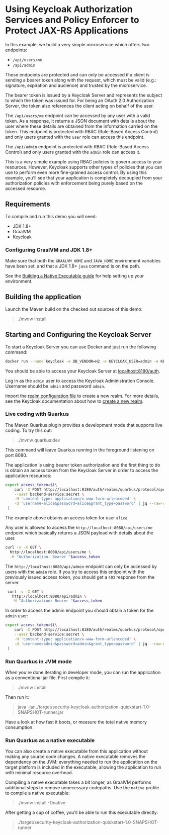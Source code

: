 # Using Keycloak Authorization Services and Policy Enforcer to Protect JAX-RS Applications

In this example, we build a very simple microservice which offers two endpoints:

* `/api/users/me`
* `/api/admin`

These endpoints are protected and can only be accessed if a client is sending a bearer token along with the request, which must be valid (e.g.: signature, expiration and audience) and trusted by the microservice.

The bearer token is issued by a Keycloak Server and represents the subject to which the token was issued for.
For being an OAuth 2.0 Authorization Server, the token also references the client acting on behalf of the user.

The `/api/users/me` endpoint can be accessed by any user with a valid token.
As a response, it returns a JSON document with details about the user where these details are obtained from the information carried on the token.
This endpoint is protected with RBAC (Role-Based Access Control) and only users granted with the `user` role can access this endpoint.

The `/api/admin` endpoint is protected with RBAC (Role-Based Access Control) and only users granted with the `admin` role can access it.

This is a very simple example using RBAC policies to govern access to your resources.
However, Keycloak supports other types of policies that you can use to perform even more fine-grained access control.
By using this example, you'll see that your application is completely decoupled from your authorization policies with enforcement being purely based on the accessed resource.

## Requirements

To compile and run this demo you will need:

- JDK 1.8+
- GraalVM
- Keycloak

### Configuring GraalVM and JDK 1.8+

Make sure that both the `GRAALVM_HOME` and `JAVA_HOME` environment variables have
been set, and that a JDK 1.8+ `java` command is on the path.

See the [Building a Native Executable guide](https://quarkus.io/guides/building-native-image)
for help setting up your environment.

## Building the application

Launch the Maven build on the checked out sources of this demo:

> ./mvnw install

## Starting and Configuring the Keycloak Server

To start a Keycloak Server you can use Docker and just run the following command:

```bash
docker run --name keycloak -e DB_VENDOR=H2 -e KEYCLOAK_USER=admin -e KEYCLOAK_PASSWORD=admin -p 8180:8080 quay.io/keycloak/keycloak:11.0.2
```

You should be able to access your Keycloak Server at [localhost:8180/auth](http://localhost:8180/auth).

Log in as the `admin` user to access the Keycloak Administration Console.
Username should be `admin` and password `admin`.

Import the [realm configuration file](config/quarkus-realm.json) to create a new realm.
For more details, see the Keycloak documentation about how to [create a new realm](https://www.keycloak.org/docs/latest/server_admin/index.html#_create-realm).

### Live coding with Quarkus

The Maven Quarkus plugin provides a development mode that supports
live coding. To try this out:

> ./mvnw quarkus:dev

This command will leave Quarkus running in the foreground listening on port 8080.

The application is using bearer token authorization and the first thing to do is obtain an access token from the Keycloak Server in order to access the application resources:

```bash
export access_token=$(\
    curl -X POST http://localhost:8180/auth/realms/quarkus/protocol/openid-connect/token \
    --user backend-service:secret \
    -H 'content-type: application/x-www-form-urlencoded' \
    -d 'username=alice&password=alice&grant_type=password' | jq --raw-output '.access_token' \
 )
```

The example above obtains an access token for user `alice`.

Any user is allowed to access the
`http://localhost:8080/api/users/me` endpoint
which basically returns a JSON payload with details about the user.

```bash
curl -v -X GET \
  http://localhost:8080/api/users/me \
  -H "Authorization: Bearer "$access_token
```

The `http://localhost:8080/api/admin` endpoint can only be accessed by users with the `admin` role.
If you try to access this endpoint with the previously issued access token, you should get a `403` response from the server.

```bash
 curl -v -X GET \
   http://localhost:8080/api/admin \
   -H "Authorization: Bearer "$access_token
```

In order to access the admin endpoint you should obtain a token for the `admin` user:

```bash
export access_token=$(\
    curl -X POST http://localhost:8180/auth/realms/quarkus/protocol/openid-connect/token \
    --user backend-service:secret \
    -H 'content-type: application/x-www-form-urlencoded' \
    -d 'username=admin&password=admin&grant_type=password' | jq --raw-output '.access_token' \
 )
```

### Run Quarkus in JVM mode

When you're done iterating in developer mode, you can run the application as a
conventional jar file. First compile it:

> ./mvnw install

Then run it:

> java -jar ./target/security-keycloak-authorization-quickstart-1.0-SNAPSHOT-runner.jar

Have a look at how fast it boots, or measure the total native memory consumption.

### Run Quarkus as a native executable

You can also create a native executable from this application without making any
source code changes. A native executable removes the dependency on the JVM:
everything needed to run the application on the target platform is included in 
the executable, allowing the application to run with minimal resource overhead.

Compiling a native executable takes a bit longer, as GraalVM performs additional
steps to remove unnecessary codepaths. Use the  `native` profile to compile a
native executable:

> ./mvnw install -Dnative

After getting a cup of coffee, you'll be able to run this executable directly:

> ./target/security-keycloak-authorization-quickstart-1.0-SNAPSHOT-runner
